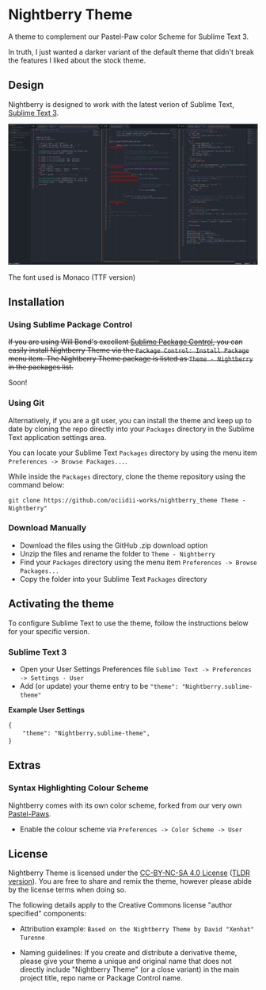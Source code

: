 # Nightberry Theme

A theme to complement our Pastel-Paw color Scheme for Sublime Text 3.

In truth, I just wanted a darker variant of the default theme that didn't break the features I liked about the stock theme.

## Design

Nightberry is designed to work with the latest verion of Sublime Text, [Sublime Text 3](http://www.sublimetext.com/3dev).

 [![Preview][thumb]][full]

 The font used is Monaco (TTF version)

## Installation

### Using Sublime Package Control

~~If you are using Will Bond's excellent [Sublime Package Control](http://wbond.net/sublime_packages/package_control), you can easily install Nightberry Theme via the `Package Control: Install Package` menu item. The Nightberry Theme package is listed as `Theme - Nightberry` in the packages list.~~

Soon!

### Using Git

Alternatively, if you are a git user, you can install the theme and keep up to date by cloning the repo directly into your `Packages` directory in the Sublime Text application settings area.

You can locate your Sublime Text `Packages` directory by using the menu item `Preferences -> Browse Packages...`.

While inside the `Packages` directory, clone the theme repository using the command below:

    git clone https://github.com/ociidii-works/nightberry_theme Theme - Nightberry"

### Download Manually

* Download the files using the GitHub .zip download option
* Unzip the files and rename the folder to `Theme - Nightberry`
* Find your `Packages` directory using the menu item  `Preferences -> Browse Packages...`
* Copy the folder into your Sublime Text `Packages` directory

## Activating the theme

To configure Sublime Text to use the theme, follow the instructions below for your specific version.

### Sublime Text 3

* Open your User Settings Preferences file `Sublime Text -> Preferences -> Settings - User`
* Add (or update) your theme entry to be `"theme": "Nightberry.sublime-theme"`

**Example User Settings**

    {
        "theme": "Nightberry.sublime-theme",
    }

## Extras

### Syntax Highlighting Colour Scheme

Nightberry comes with its own color scheme, forked from our very own [Pastel-Paws](https://github.com/Ociidii-Works/pastel_paws).

* Enable the colour scheme via `Preferences -> Color Scheme -> User`

## License

Nightberry Theme is licensed under the [CC-BY-NC-SA 4.0 License](http://creativecommons.org/licenses/by-nc-sa/4.0/) ([TLDR version](https://tldrlegal.com/license/creative-commons-attribution-noncommercial-(cc-nc))). You are free to share and remix the theme, however please abide by the license terms when doing so.

The following details apply to the Creative Commons license "author specified" components:

* Attribution example: `Based on the Nightberry Theme by David "Xenhat" Turenne`

* Naming guidelines: If you create and distribute a derivative theme, please give your theme a unique and original name that does not directly include "Nightberry Theme" (or a close variant) in the main project title, repo name or Package Control name.

[thumb]: https://raw.githubusercontent.com/Ociidii-Works/theme_nightberry/master/preview/thumb.png
[full]: https://raw.githubusercontent.com/Ociidii-Works/theme_nightberry/master/preview/full.png

